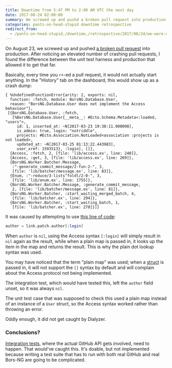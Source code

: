 ```yaml
---
title: Downtime from 5:47 PM to 2:00 AM UTC the next day
date: 2017-08-24 02:00:00
summary: We screwed up and pushd a broken pull request into production
categories: pants-on-head-stupid downtime retrospective
redirect_from:
  - /pants-on-head-stupid,/downtime,/retrospective/2017/08/24/we-were-down/
---
```


On August 23, we screwed up and pushed [a broken pull request](https://github.com/bors-ng/bors-ng/pull/275) into production.
After noticing an elevated number of crashing pull requests,
I found the difference between the unit test harness and production that allowed it to get that far.

Basically, every time you `r+`-ed a pull request, it would not actually start anything.
In the "History" tab on the dashboard, this would show up as a crash dump:

```
{ %UndefinedFunctionError{arity: 2, exports: nil,
  function: :fetch, module: BorsNG.Database.User,
  reason: "BorsNG.Database.User does not implement the Access behaviour"},
 [{BorsNG.Database.User, :fetch,
   [%BorsNG.Database.User{__meta__: #Ecto.Schema.Metadata<:loaded, "users">,
     id: 1, inserted_at: ~N[2017-03-23 19:38:11.900098],
     is_admin: true, login: "notriddle",
     projects: #Ecto.Association.NotLoaded<association :projects is not loaded>,
     updated_at: ~N[2017-03-25 01:13:22.443983],
     user_xref: 1593513}, :login], []},
  {Access, :fetch, 2, [file: 'lib/access.ex', line: 240]},
  {Access, :get, 3, [file: 'lib/access.ex', line: 269]},
  {BorsNG.Worker.Batcher.Message,
   :"-generate_commit_message/2-fun-2-", 3,
   [file: 'lib/batcher/message.ex', line: 83]},
  {Enum, :"-reduce/3-lists^foldl/2-0-", 3,
   [file: 'lib/enum.ex', line: 1755]},
  {BorsNG.Worker.Batcher.Message, :generate_commit_message,
   2, [file: 'lib/batcher/message.ex', line: 81]},
  {BorsNG.Worker.Batcher, :start_waiting_merged_batch, 4,
   [file: 'lib/batcher.ex', line: 294]},
  {BorsNG.Worker.Batcher, :start_waiting_batch, 1,
   [file: 'lib/batcher.ex', line: 270]}]}
```

It was caused by attempting to use [this line of code](https://github.com/bors-ng/bors-ng/pull/275/files#diff-7c518cd3df1fb5156f4e6ad3843adeaeR83):

```elixir
author = link.patch.author[:login]
```

When `author` is `nil`,
using the Access syntax `[:login]` will simply result in `nil` again as the result,
while when a plain map is passed in, it looks up the item in the map and returns the result.
This is why the plain dot lookup syntax was used.

You may have noticed that the term "plain map" was used;
when a [struct] is passed in,
it will not support the `[]` syntax by default and will complain about the Access protocol not being implemented.

[struct]: https://elixir-lang.org/getting-started/structs.html

The integration test, which would have tested this, left the `author` field unset,
so it was always `nil`.

The unit test case that was supposed to check this used a plain map instead of an instance of a `User` struct,
so the Access syntax worked rather than throwing an error.

Oddly enough, it did not get caught by Dialyzer.

### Conclusions?

[Integration tests], where the actual GitHub API gets involved, need to happen.
That would've caught this.
It's doable, but not implemented because writing a test suite that has to run with both real GitHub and real Bors-NG are going to be complicated.

[Integration tests]: https://github.com/bors-ng/bors-ng/issues/282
